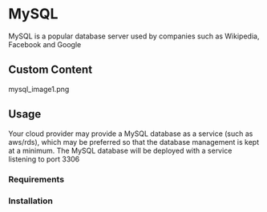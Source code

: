 # MySQL
MySQL is a popular database server used by companies such as Wikipedia, Facebook and Google
## Custom Content
<carousel>
  mysql_image1.png
</carousel>

## Usage
Your cloud provider may provide a MySQL database as a service (such as aws/rds), which may be preferred so that the database management is kept at a minimum. The MySQL database will be deployed with a service listening to port 3306

### Requirements


### Installation

